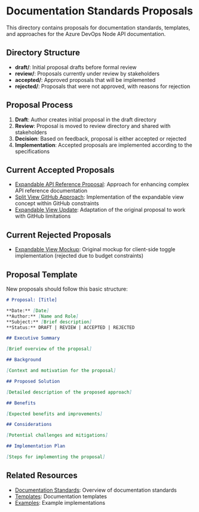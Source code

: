 # Documentation Standards Proposals

This directory contains proposals for documentation standards, templates, and approaches for the Azure DevOps Node API documentation.

## Directory Structure

- **draft/**: Initial proposal drafts before formal review
- **review/**: Proposals currently under review by stakeholders
- **accepted/**: Approved proposals that will be implemented
- **rejected/**: Proposals that were not approved, with reasons for rejection

## Proposal Process

1. **Draft**: Author creates initial proposal in the draft directory
2. **Review**: Proposal is moved to review directory and shared with stakeholders
3. **Decision**: Based on feedback, proposal is either accepted or rejected
4. **Implementation**: Accepted proposals are implemented according to the specifications

## Current Accepted Proposals

- [Expandable API Reference Proposal](./accepted/expandable-api-reference-proposal.md): Approach for enhancing complex API reference documentation
- [Split View GitHub Approach](./accepted/split-view-github-approach.md): Implementation of the expandable view concept within GitHub constraints
- [Expandable View Update](./accepted/expandable-view-update.md): Adaptation of the original proposal to work with GitHub limitations

## Current Rejected Proposals

- [Expandable View Mockup](./rejected/expandable-view-mockup.md): Original mockup for client-side toggle implementation (rejected due to budget constraints)

## Proposal Template

New proposals should follow this basic structure:

```markdown
# Proposal: [Title]

**Date:** [Date]  
**Author:** [Name and Role]  
**Subject:** [Brief description]  
**Status:** DRAFT | REVIEW | ACCEPTED | REJECTED

## Executive Summary

[Brief overview of the proposal]

## Background

[Context and motivation for the proposal]

## Proposed Solution

[Detailed description of the proposed approach]

## Benefits

[Expected benefits and improvements]

## Considerations

[Potential challenges and mitigations]

## Implementation Plan

[Steps for implementing the proposal]
```

## Related Resources

- [Documentation Standards](../README.md): Overview of documentation standards
- [Templates](../templates/): Documentation templates
- [Examples](../examples/): Example implementations 